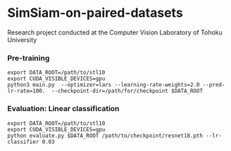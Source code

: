 # SimSiam-on-paired-datasets
Research project conducted at the Computer Vision Laboratory of Tohoku University

### Pre-training
```
export DATA_ROOT=/path/to/stl10
export CUDA_VISIBLE_DEVICES=gpu
python3 main.py  --optimizer=lars --learning-rate-weights=2.0 --pred-lr-rate=100.  --checkpoint-dir=/path/for/checkpoint $DATA_ROOT
```
### Evaluation: Linear classification
```
export DATA_ROOT=/path/to/stl10
export CUDA_VISIBLE_DEVICES=gpu
python evaluate.py $DATA_ROOT /path/to/checkpoint/resnet18.pth --lr-classifier 0.03
```
